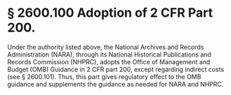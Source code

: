 # § 2600.100   Adoption of 2 CFR Part 200.

Under the authority listed above, the National Archives and Records Administration (NARA), through its National Historical Publications and Records Commission (NHPRC), adopts the Office of Management and Budget (OMB) Guidance in 2 CFR part 200, except regarding indirect costs (see § 2600.101). Thus, this part gives regulatory effect to the OMB guidance and supplements the guidance as needed for NARA and NHPRC.





